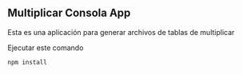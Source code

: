 
## Multiplicar Consola App

Esta es una aplicación para generar archivos de tablas de multiplicar

Ejecutar este comando

````````
npm install
````````